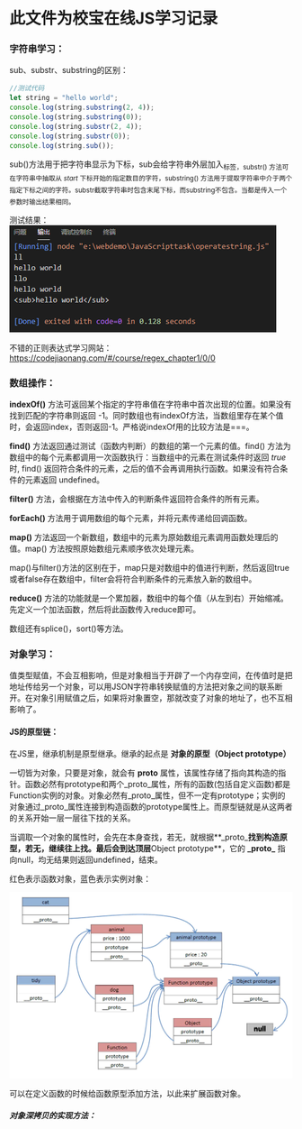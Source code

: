 # 此文件为校宝在线JS学习记录

### 字符串学习：

sub、substr、substring的区别：

```javascript
//测试代码
let string = "hello world";
console.log(string.substring(2, 4));
console.log(string.substring(0));
console.log(string.substr(2, 4));
console.log(string.substr(0));
console.log(string.sub());
```

sub()方法用于把字符串显示为下标，sub会给字符串外层加入<sub>标签，substr() 方法可在字符串中抽取从 *start* 下标开始的指定数目的字符，substring() 方法用于提取字符串中介于两个指定下标之间的字符。substr截取字符串时包含末尾下标，而substring不包含。当都是传入一个参数时输出结果相同。

测试结果：![字符串测试结果](image/测试结果.png)

不错的正则表达式学习网站：https://codejiaonang.com/#/course/regex_chapter1/0/0

### 数组操作：

**indexOf()** 方法可返回某个指定的字符串值在字符串中首次出现的位置。如果没有找到匹配的字符串则返回 -1。同时数组也有indexOf方法，当数组里存在某个值时，会返回index，否则返回-1。严格说indexOf用的比较方法是===。

**find()** 方法返回通过测试（函数内判断）的数组的第一个元素的值。find() 方法为数组中的每个元素都调用一次函数执行：当数组中的元素在测试条件时返回 *true* 时, find() 返回符合条件的元素，之后的值不会再调用执行函数。如果没有符合条件的元素返回 undefined。

**filter()** 方法，会根据在方法中传入的判断条件返回符合条件的所有元素。

**forEach()** 方法用于调用数组的每个元素，并将元素传递给回调函数。

**map()** 方法返回一个新数组，数组中的元素为原始数组元素调用函数处理后的值。map() 方法按照原始数组元素顺序依次处理元素。

map()与filter()方法的区别在于，map只是对数组中的值进行判断，然后返回true或者false存在数组中，filter会将符合判断条件的元素放入新的数组中。

**reduce()** 方法的功能就是一个累加器，数组中的每个值（从左到右）开始缩减。先定义一个加法函数，然后将此函数传入reduce即可。

数组还有splice()，sort()等方法。

### 对象学习：

值类型赋值，不会互相影响，但是对象相当于开辟了一个内存空间，在传值时是把地址传给另一个对象，可以用JSON字符串转换赋值的方法把对象之间的联系断开。在对象引用赋值之后，如果将对象置空，那就改变了对象的地址了，也不互相影响了。

#### JS的原型链：

在JS里，继承机制是原型继承。继承的起点是 **对象的原型（Object prototype）**

一切皆为对象，只要是对象，就会有 **proto** 属性，该属性存储了指向其构造的指针。函数必然有prototype和两个\_proto\_属性，所有的函数(包括自定义函数)都是Function实例的对象。对象必然有\_proto\_属性，但不一定有prototype；实例的对象通过\_proto\_属性连接到构造函数的prototype属性上。而原型链就是从这两者的关系开始一层一层往下找的关系。

当调取一个对象的属性时，会先在本身查找，若无，就根据**\_proto\_**找到构造原型，若无，继续往上找。最后会到达顶层**Object prototype**，它的 **\_proto\_** 指向null，均无结果则返回undefined，结束。

红色表示函数对象，蓝色表示实例对象：

![原型链](image/原型与原型链.webp)

可以在定义函数的时候给函数原型添加方法，以此来扩展函数对象。

##### 对象深拷贝的实现方法：

